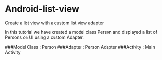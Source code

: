 # Android-list-view
Create a list view with a custom list view adapter


In this tutorial we have created a model class Person and displayed a list of Persons on UI using a custom Adapter.

###Model Class : Person
###Adapter     : Person Adapter
###Activity    : Main Activity
